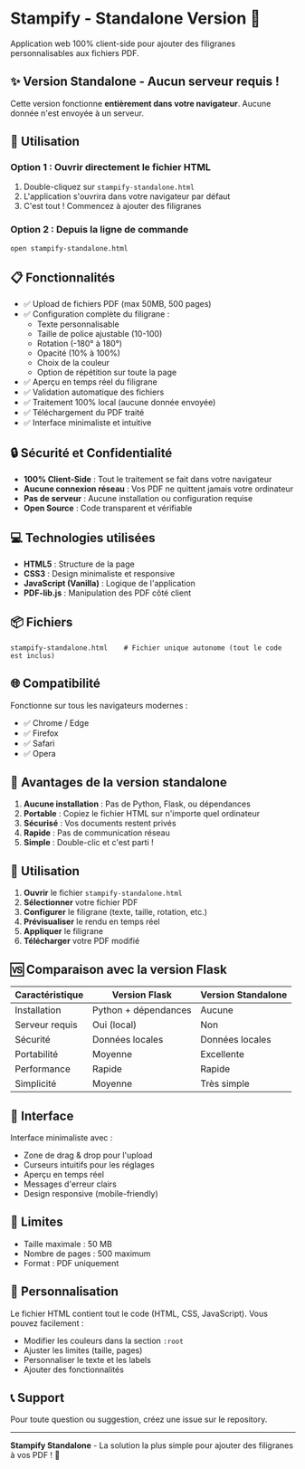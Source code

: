 # Stampify - Standalone Version 📄

Application web 100% client-side pour ajouter des filigranes personnalisables aux fichiers PDF.

## ✨ Version Standalone - Aucun serveur requis !

Cette version fonctionne **entièrement dans votre navigateur**. Aucune donnée n'est envoyée à un serveur.

## 🚀 Utilisation

### Option 1 : Ouvrir directement le fichier HTML
1. Double-cliquez sur `stampify-standalone.html`
2. L'application s'ouvrira dans votre navigateur par défaut
3. C'est tout ! Commencez à ajouter des filigranes

### Option 2 : Depuis la ligne de commande
```bash
open stampify-standalone.html
```

## 📋 Fonctionnalités

- ✅ Upload de fichiers PDF (max 50MB, 500 pages)
- ✅ Configuration complète du filigrane :
  - Texte personnalisable
  - Taille de police ajustable (10-100)
  - Rotation (-180° à 180°)
  - Opacité (10% à 100%)
  - Choix de la couleur
  - Option de répétition sur toute la page
- ✅ Aperçu en temps réel du filigrane
- ✅ Validation automatique des fichiers
- ✅ Traitement 100% local (aucune donnée envoyée)
- ✅ Téléchargement du PDF traité
- ✅ Interface minimaliste et intuitive

## 🔒 Sécurité et Confidentialité

- **100% Client-Side** : Tout le traitement se fait dans votre navigateur
- **Aucune connexion réseau** : Vos PDF ne quittent jamais votre ordinateur
- **Pas de serveur** : Aucune installation ou configuration requise
- **Open Source** : Code transparent et vérifiable

## 💻 Technologies utilisées

- **HTML5** : Structure de la page
- **CSS3** : Design minimaliste et responsive
- **JavaScript (Vanilla)** : Logique de l'application
- **PDF-lib.js** : Manipulation des PDF côté client

## 📦 Fichiers

```
stampify-standalone.html    # Fichier unique autonome (tout le code est inclus)
```

## 🌐 Compatibilité

Fonctionne sur tous les navigateurs modernes :
- ✅ Chrome / Edge
- ✅ Firefox
- ✅ Safari
- ✅ Opera

## 🎯 Avantages de la version standalone

1. **Aucune installation** : Pas de Python, Flask, ou dépendances
2. **Portable** : Copiez le fichier HTML sur n'importe quel ordinateur
3. **Sécurisé** : Vos documents restent privés
4. **Rapide** : Pas de communication réseau
5. **Simple** : Double-clic et c'est parti !

## 📝 Utilisation

1. **Ouvrir** le fichier `stampify-standalone.html`
2. **Sélectionner** votre fichier PDF
3. **Configurer** le filigrane (texte, taille, rotation, etc.)
4. **Prévisualiser** le rendu en temps réel
5. **Appliquer** le filigrane
6. **Télécharger** votre PDF modifié

## 🆚 Comparaison avec la version Flask

| Caractéristique | Version Flask | Version Standalone |
|----------------|---------------|-------------------|
| Installation | Python + dépendances | Aucune |
| Serveur requis | Oui (local) | Non |
| Sécurité | Données locales | Données locales |
| Portabilité | Moyenne | Excellente |
| Performance | Rapide | Rapide |
| Simplicité | Moyenne | Très simple |

## 🎨 Interface

Interface minimaliste avec :
- Zone de drag & drop pour l'upload
- Curseurs intuitifs pour les réglages
- Aperçu en temps réel
- Messages d'erreur clairs
- Design responsive (mobile-friendly)

## 📄 Limites

- Taille maximale : 50 MB
- Nombre de pages : 500 maximum
- Format : PDF uniquement

## 🔧 Personnalisation

Le fichier HTML contient tout le code (HTML, CSS, JavaScript). Vous pouvez facilement :
- Modifier les couleurs dans la section `:root`
- Ajuster les limites (taille, pages)
- Personnaliser le texte et les labels
- Ajouter des fonctionnalités

## 📞 Support

Pour toute question ou suggestion, créez une issue sur le repository.

---

**Stampify Standalone** - La solution la plus simple pour ajouter des filigranes à vos PDF ! 🎉
